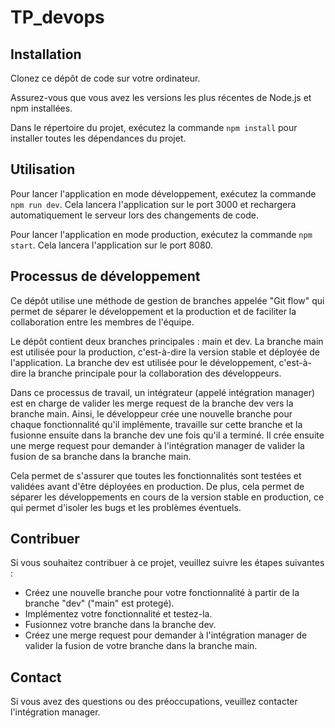 # TP_devops
## Installation

Clonez ce dépôt de code sur votre ordinateur.

Assurez-vous que vous avez les versions les plus récentes de Node.js et npm installées.

Dans le répertoire du projet, exécutez la commande `npm install` pour installer toutes les dépendances du projet.

## Utilisation

Pour lancer l'application en mode développement, exécutez la commande `npm run dev`. Cela lancera l'application sur le port 3000 et rechargera automatiquement le serveur lors des changements de code.
 
Pour lancer l'application en mode production, exécutez la commande `npm start`. Cela lancera l'application sur le port 8080.

## Processus de développement

Ce dépôt utilise une méthode de gestion de branches appelée "Git flow" qui permet de séparer le développement et la production et de faciliter la collaboration entre les membres de l'équipe.

Le dépôt contient deux branches principales : main et dev. La branche main est utilisée pour la production, c'est-à-dire la version stable et déployée de l'application. La branche dev est utilisée pour le développement, c'est-à-dire la branche principale pour la collaboration des développeurs.

Dans ce processus de travail, un intégrateur (appelé intégration manager) est en charge de valider les merge request de la branche dev vers la branche main. Ainsi, le développeur crée une nouvelle branche pour chaque fonctionnalité qu'il implémente, travaille sur cette branche et la fusionne ensuite dans la branche dev une fois qu'il a terminé. Il crée ensuite une merge request pour demander à l'intégration manager de valider la fusion de sa branche dans la branche main.

Cela permet de s'assurer que toutes les fonctionnalités sont testées et validées avant d'être déployées en production. De plus, cela permet de séparer les développements en cours de la version stable en production, ce qui permet d'isoler les bugs et les problèmes éventuels.

## Contribuer

Si vous souhaitez contribuer à ce projet, veuillez suivre les étapes suivantes :
- Créez une nouvelle branche pour votre fonctionnalité à partir de la branche "dev" ("main" est protegé).
- Implémentez votre fonctionnalité et testez-la.
- Fusionnez votre branche dans la branche dev.
- Créez une merge request pour demander à l'intégration manager de valider la fusion de votre branche dans la branche main.

## Contact

Si vous avez des questions ou des préoccupations, veuillez contacter l'intégration manager.